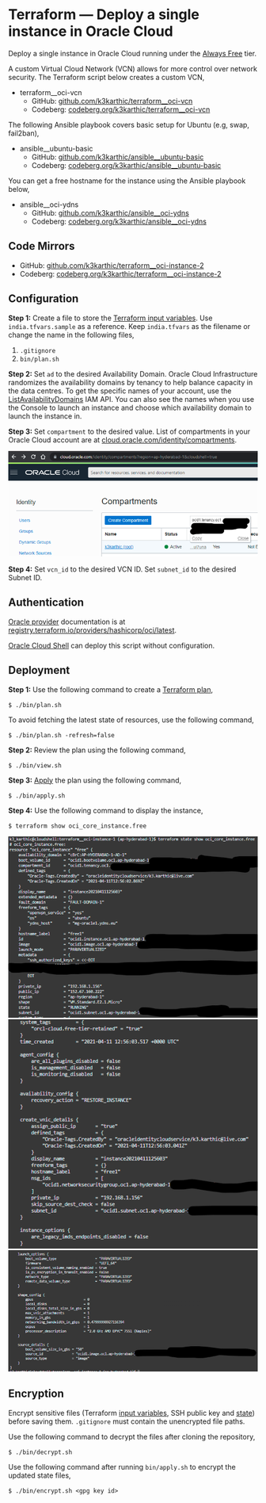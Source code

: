 # Terraform — Deploy a single instance in Oracle Cloud

Deploy a single instance in Oracle Cloud running under the [Always Free](https://www.oracle.com/cloud/free/#always-free) tier.

A custom Virtual Cloud Network (VCN) allows for more control over network security. The Terraform script below creates a custom VCN,
* terraform__oci-vcn
    * GitHub: [github.com/k3karthic/terraform__oci-vcn](https://github.com/k3karthic/terraform__oci-vcn)
	* Codeberg: [codeberg.org/k3karthic/terraform__oci-vcn](https://codeberg.org/k3karthic/terraform__oci-vcn)

The following Ansible playbook covers basic setup for Ubuntu (e.g, swap, fail2ban),
* ansible__ubuntu-basic
	* GitHub: [github.com/k3karthic/ansible__ubuntu-basic](https://github.com/k3karthic/ansible__ubuntu-basic)
	* Codeberg: [codeberg.org/k3karthic/ansible__ubuntu-basic](https://codeberg.org/k3karthic/ansible__ubuntu-basic)

You can get a free hostname for the instance using the Ansible playbook below,
* ansible__oci-ydns
	* GitHub: [github.com/k3karthic/ansible__oci-ydns](https://github.com/k3karthic/ansible__oci-ydns)
	* Codeberg: [codeberg.org/k3karthic/ansible__oci-ydns](https://codeberg.org/k3karthic/ansible__oci-ydns)

## Code Mirrors

* GitHub: [github.com/k3karthic/terraform__oci-instance-2](https://github.com/k3karthic/terraform__oci-instance-2/)
* Codeberg: [codeberg.org/k3karthic/terraform__oci-instance-2](https://codeberg.org/k3karthic/terraform__oci-instance-2)

## Configuration

**Step 1:** Create a file to store the [Terraform input variables](https://www.terraform.io/docs/language/values/variables.html). Use `india.tfvars.sample` as a reference. Keep `india.tfvars` as the filename or change the name in the following files,

1. `.gitignore`
1. `bin/plan.sh`
    
**Step 2:** Set `ad` to the desired Availability Domain. Oracle Cloud Infrastructure randomizes the availability domains by tenancy to help balance capacity in the data centres. To get the specific names of your account, use the [ListAvailabilityDomains](https://docs.oracle.com/iaas/api/#/en/identity/latest/AvailabilityDomain/ListAvailabilityDomains) IAM API. You can also see the names when you use the Console to launch an instance and choose which availability domain to launch the instance in.

**Step 3:** Set `compartment` to the desired value. List of compartments in your Oracle Cloud account are at [cloud.oracle.com/identity/compartments](https://cloud.oracle.com/identity/compartments).

![compartment list screenshot](resources/compartment.png)

**Step 4:** Set `vcn_id` to the desired VCN ID. Set `subnet_id` to the desired Subnet ID.

## Authentication

[Oracle provider](https://registry.terraform.io/providers/hashicorp/oci/latest) documentation is at [registry.terraform.io/providers/hashicorp/oci/latest](https://registry.terraform.io/providers/hashicorp/oci/latest).

[Oracle Cloud Shell](https://www.oracle.com/devops/cloud-shell/) can deploy this script without configuration.

## Deployment

**Step 1:** Use the following command to create a [Terraform plan](https://www.terraform.io/docs/cli/run/index.html#planning),
```
$ ./bin/plan.sh
```

To avoid fetching the latest state of resources, use the following command,
```
$ ./bin/plan.sh -refresh=false
```

**Step 2:** Review the plan using the following command,
```
$ ./bin/view.sh
```

**Step 3:** [Apply](https://www.terraform.io/docs/cli/run/index.html#applying) the plan using the following command,
```
$ ./bin/apply.sh
```

**Step 4:** Use the following command to display the instance,
```
$ terraform show oci_core_instance.free
```

![terraform instance part 1](resources/instance_1.png)
![terraform instance part 2](resources/instance_2.png)
![terraform instance part 3](resources/instance_3.png)

## Encryption

Encrypt sensitive files (Terraform [input variables](https://www.terraform.io/docs/language/values/variables.html), SSH public key and [state](https://www.terraform.io/docs/language/state/index.html)) before saving them. `.gitignore` must contain the unencrypted file paths.

Use the following command to decrypt the files after cloning the repository,
```
$ ./bin/decrypt.sh
```

Use the following command after running `bin/apply.sh` to encrypt the updated state files,
```
$ ./bin/encrypt.sh <gpg key id>
```
